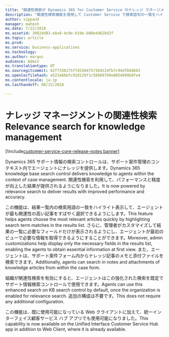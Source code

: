 ```yaml
---
title: "関連性検索が Dynamics 365 for Customer Service のナレッジ マネージメントでどのように動作するかの確認"
description: "関連性検索機能を使用して Customer Service で検索語句の一致をハイライト表示すると、エージェントが最も関連性の高い記事をすばやく選択するのにどのように役立つかを理解します"
author: vippand
manager: mahesh
ms.date: 7/22/2018
ms.assetid: 30824d83-e8a9-4c0e-b19e-b08e4d628d2f
ms.topic: article
ms.prod: 
ms.service: business-applications
ms.technology: 
ms.author: margoc
audience: Admin
ms.translationtype: HT
ms.sourcegitcommit: 62ff356275ffd55047573b9224fb7c94df8dd602
ms.openlocfilehash: e523a6bbfc92d129f1c58869769e8054099b0fe4
ms.contentlocale: ja-jp
ms.lasthandoff: 08/15/2018

---
```

#  <a name="relevance-search-for-knowledge-management"></a><span data-ttu-id="c0a15-103">ナレッジ マネージメントの関連性検索</span><span class="sxs-lookup"><span data-stu-id="c0a15-103">Relevance search for knowledge management</span></span> 

[!include[customer-service-core-release-notes banner](../../includes/customer-service-core-release-notes.md)]




<span data-ttu-id="c0a15-104">Dynamics 365 サポート情報の検索コントロールは、サポート案件管理のコンテキスト内でエージェントにナレッジを提供します。</span><span class="sxs-lookup"><span data-stu-id="c0a15-104">Dynamics 365 knowledge base search control delivers knowledge to agents within the context of case management.</span></span> <span data-ttu-id="c0a15-105">関連性検索を利用して、パフォーマンスと精度が向上した結果が提供されるようになりました。</span><span class="sxs-lookup"><span data-stu-id="c0a15-105">It is now powered by relevance search to deliver results with improved performance and accuracy.</span></span> 

<span data-ttu-id="c0a15-106">この機能は、結果一覧内の検索用語の一致をハイライト表示して、エージェントが最も関連性の高い記事をすばやく選択できるようにします。</span><span class="sxs-lookup"><span data-stu-id="c0a15-106">This feature helps agents choose the most relevant articles quickly by highlighting search term matches in the results list.</span></span> <span data-ttu-id="c0a15-107">さらに、管理者がカスタマイズして結果の一覧に必要なフィールドだけが表示されるようにし、エージェントが最初のビューで必要な情報を取得できるようにすることができます。</span><span class="sxs-lookup"><span data-stu-id="c0a15-107">Moreover, admin customizations help display only the necessary fields in the results list, enabling the agents to obtain essential information at first view.</span></span> <span data-ttu-id="c0a15-108">また、エージェントは、サポート案件フォーム内からナレッジ記事のメモと添付ファイルを検索できます。</span><span class="sxs-lookup"><span data-stu-id="c0a15-108">Additionally, agents can search in notes and attachments of knowledge articles from within the case form.</span></span> 

<span data-ttu-id="c0a15-109">組織が関連性検索を有効にすると、エージェントはこの強化された検索を既定でサポート情報検索コントロールで使用できます。</span><span class="sxs-lookup"><span data-stu-id="c0a15-109">Agents can use this enhanced search on KB search control by default, once the organization is enabled for relevance search.</span></span> <span data-ttu-id="c0a15-110">追加の構成は不要です。</span><span class="sxs-lookup"><span data-stu-id="c0a15-110">This does not require any additional configuration.</span></span>

<span data-ttu-id="c0a15-111">この機能は、既に使用可能になっている Web クライアントに加えて、統一インターフェイス顧客サービス ハブ アプリでも使用可能になりました。</span><span class="sxs-lookup"><span data-stu-id="c0a15-111">This capability is now available on the Unified Interface Customer Service Hub app in addition to Web Client, where it is already available.</span></span>
 

